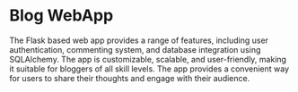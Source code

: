# Blog WebApp
The Flask based web app provides a range of features, including user authentication, commenting system, and database integration using SQLAlchemy. The app is customizable, scalable, and user-friendly, making it suitable for bloggers of all skill levels. The app provides a convenient way for users to share their thoughts and engage with their audience.
